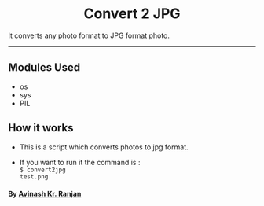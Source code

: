 <h1 align="center">Convert 2 JPG</h1>
It converts any photo format to JPG format photo.

---------------------------------------------------------------------

## Modules Used
- os
- sys
- PIL
## How it works
- This is a script which converts photos to jpg format.

- If you want to run it the command is :
 <br><code>$  convert2jpg test.png</code> 

#### By [Avinash Kr. Ranjan](https://github.com/avinashkranjan)